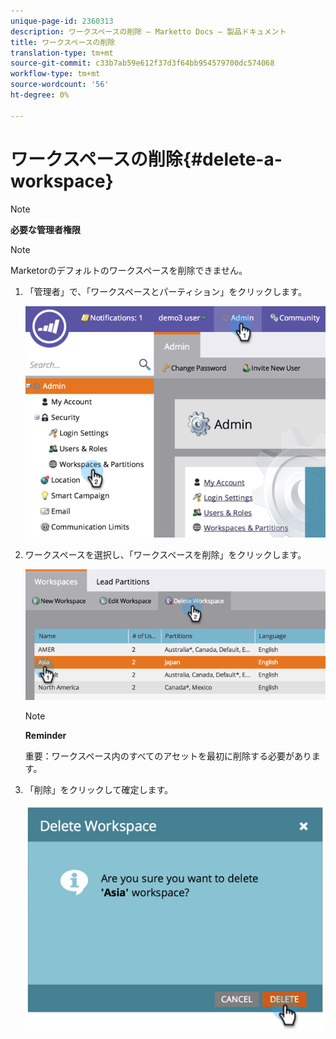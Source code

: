 ```yaml
---
unique-page-id: 2360313
description: ワークスペースの削除 — Marketto Docs — 製品ドキュメント
title: ワークスペースの削除
translation-type: tm+mt
source-git-commit: c33b7ab59e612f37d3f64bb954579700dc574068
workflow-type: tm+mt
source-wordcount: '56'
ht-degree: 0%

---
```



# ワークスペースの削除{#delete-a-workspace}

>[!NOTE]
>
>**必要な管理者権限**

>[!NOTE]
>
>Marketorのデフォルトのワークスペースを削除できません。

1. 「管理者」で、「ワークスペースとパーティション」をクリックします。

   ![](assets/image2014-9-17-11-3a56-3a34.png)

1. ワークスペースを選択し、「ワークスペースを削除」をクリックします。

   ![](assets/image2014-9-17-11-3a56-3a50.png)

   >[!NOTE]
   >
   >**Reminder**
   >
   >重要：ワークスペース内のすべてのアセットを最初に削除する必要があります。

1. 「削除」をクリックして確定します。

   ![](assets/image2014-9-17-11-3a57-3a1.png)

